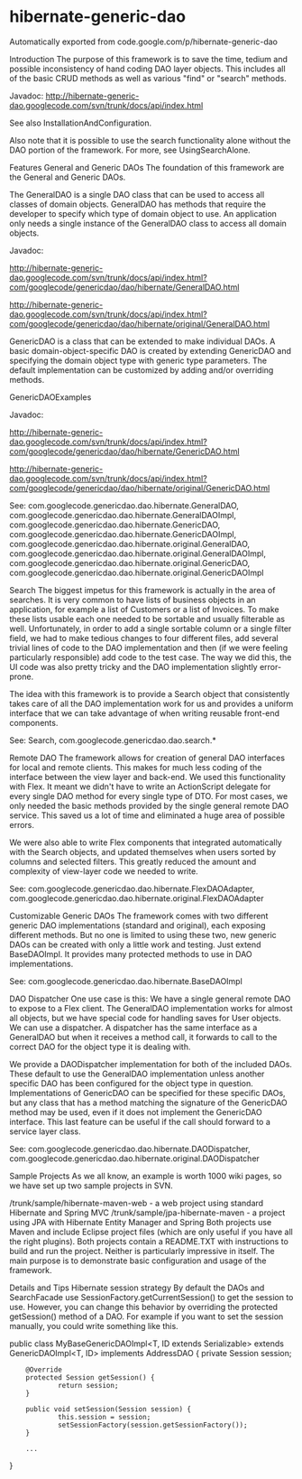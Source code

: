 # hibernate-generic-dao
Automatically exported from code.google.com/p/hibernate-generic-dao

Introduction
The purpose of this framework is to save the time, tedium and possible inconsistency of hand coding DAO layer objects. This includes all of the basic CRUD methods as well as various "find" or "search" methods.

Javadoc: http://hibernate-generic-dao.googlecode.com/svn/trunk/docs/api/index.html

See also InstallationAndConfiguration.

Also note that it is possible to use the search functionality alone without the DAO portion of the framework. For more, see UsingSearchAlone.

Features
General and Generic DAOs
The foundation of this framework are the General and Generic DAOs.

The GeneralDAO is a single DAO class that can be used to access all classes of domain objects. GeneralDAO has methods that require the developer to specify which type of domain object to use. An application only needs a single instance of the GeneralDAO class to access all domain objects.

Javadoc: 

http://hibernate-generic-dao.googlecode.com/svn/trunk/docs/api/index.html?com/googlecode/genericdao/dao/hibernate/GeneralDAO.html 

http://hibernate-generic-dao.googlecode.com/svn/trunk/docs/api/index.html?com/googlecode/genericdao/dao/hibernate/original/GeneralDAO.html

GenericDAO is a class that can be extended to make individual DAOs. A basic domain-object-specific DAO is created by extending GenericDAO and specifying the domain object type with generic type parameters. The default implementation can be customized by adding and/or overriding methods.

GenericDAOExamples

Javadoc: 

http://hibernate-generic-dao.googlecode.com/svn/trunk/docs/api/index.html?com/googlecode/genericdao/dao/hibernate/GenericDAO.html 

http://hibernate-generic-dao.googlecode.com/svn/trunk/docs/api/index.html?com/googlecode/genericdao/dao/hibernate/original/GenericDAO.html

See: com.googlecode.genericdao.dao.hibernate.GeneralDAO, com.googlecode.genericdao.dao.hibernate.GeneralDAOImpl, com.googlecode.genericdao.dao.hibernate.GenericDAO, com.googlecode.genericdao.dao.hibernate.GenericDAOImpl, com.googlecode.genericdao.dao.hibernate.original.GeneralDAO, com.googlecode.genericdao.dao.hibernate.original.GeneralDAOImpl, com.googlecode.genericdao.dao.hibernate.original.GenericDAO, com.googlecode.genericdao.dao.hibernate.original.GenericDAOImpl

Search
The biggest impetus for this framework is actually in the area of searches. It is very common to have lists of business objects in an application, for example a list of Customers or a list of Invoices. To make these lists usable each one needed to be sortable and usually filterable as well. Unfortunately, in order to add a single sortable column or a single filter field, we had to make tedious changes to four different files, add several trivial lines of code to the DAO implementation and then (if we were feeling particularly responsible) add code to the test case. The way we did this, the UI code was also pretty tricky and the DAO implementation slightly error-prone.

The idea with this framework is to provide a Search object that consistently takes care of all the DAO implementation work for us and provides a uniform interface that we can take advantage of when writing reusable front-end components.

See: Search, com.googlecode.genericdao.dao.search.*

Remote DAO
The framework allows for creation of general DAO interfaces for local and remote clients. This makes for much less coding of the interface between the view layer and back-end. We used this functionality with Flex. It meant we didn't have to write an ActionScript delegate for every single DAO method for every single type of DTO. For most cases, we only needed the basic methods provided by the single general remote DAO service. This saved us a lot of time and eliminated a huge area of possible errors.

We were also able to write Flex components that integrated automatically with the Search objects, and updated themselves when users sorted by columns and selected filters. This greatly reduced the amount and complexity of view-layer code we needed to write.

See: com.googlecode.genericdao.dao.hibernate.FlexDAOAdapter, com.googlecode.genericdao.dao.hibernate.original.FlexDAOAdapter

Customizable Generic DAOs
The framework comes with two different generic DAO implementations (standard and original), each exposing different methods. But no one is limited to using these two, new generic DAOs can be created with only a little work and testing. Just extend BaseDAOImpl. It provides many protected methods to use in DAO implementations.

See: com.googlecode.genericdao.dao.hibernate.BaseDAOImpl

DAO Dispatcher
One use case is this: We have a single general remote DAO to expose to a Flex client. The GeneralDAO implementation works for almost all objects, but we have special code for handling saves for User objects. We can use a dispatcher. A dispatcher has the same interface as a GeneralDAO but when it receives a method call, it forwards to call to the correct DAO for the object type it is dealing with.

We provide a DAODispatcher implementation for both of the included DAOs. These default to use the GeneralDAO implementation unless another specific DAO has been configured for the object type in question. Implementations of GenericDAO can be specified for these specific DAOs, but any class that has a method matching the signature of the GenericDAO method may be used, even if it does not implement the GenericDAO interface. This last feature can be useful if the call should forward to a service layer class.

See: com.googlecode.genericdao.dao.hibernate.DAODispatcher, com.googlecode.genericdao.dao.hibernate.original.DAODispatcher

Sample Projects
As we all know, an example is worth 1000 wiki pages, so we have set up two sample projects in SVN.

/trunk/sample/hibernate-maven-web - a web project using standard Hibernate and Spring MVC
/trunk/sample/jpa-hibernate-maven - a project using JPA with Hibernate Entity Manager and Spring
Both projects use Maven and include Eclipse project files (which are only useful if you have all the right plugins). Both projects contain a README.TXT with instructions to build and run the project. Neither is particularly impressive in itself. The main purpose is to demonstrate basic configuration and usage of the framework.

Details and Tips
Hibernate session strategy
By default the DAOs and SearchFacade use SessionFactory.getCurrentSession() to get the session to use. However, you can change this behavior by overriding the protected getSession() method of a DAO. For example if you want to set the session manually, you could write something like this.

public class MyBaseGenericDAOImpl<T, ID extends Serializable> extends GenericDAOImpl<T, ID> implements AddressDAO {
        private Session session;
        
        @Override
        protected Session getSession() {
                return session;
        }
        
        public void setSession(Session session) {
                this.session = session;
                setSessionFactory(session.getSessionFactory());
        }

        ...
}
